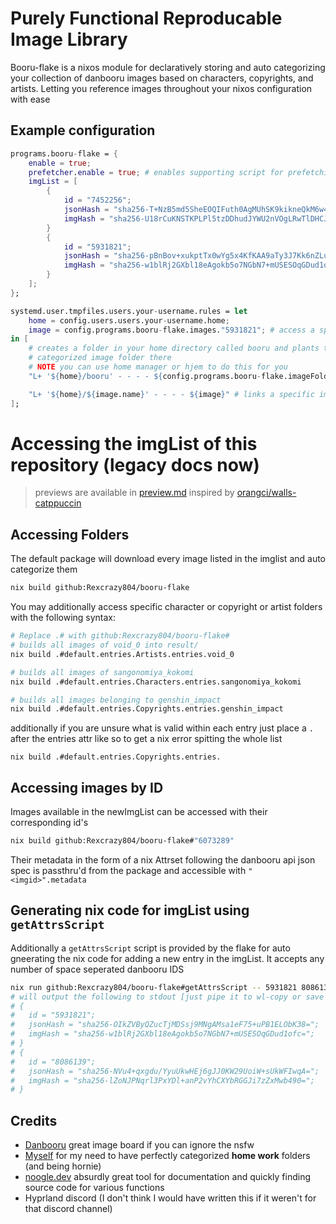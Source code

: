 # Purely Functional Reproducable Image Library
Booru-flake is a nixos module for declaratively storing and auto categorizing
your collection of danbooru images based on characters, copyrights, and artists.
Letting you reference images throughout your nixos configuration with ease

## Example configuration
```nix
programs.booru-flake = {
    enable = true;
    prefetcher.enable = true; # enables supporting script for prefetching; generates below structure for given image ids
    imgList = [
        {
            id = "7452256";
            jsonHash = "sha256-T+NzB5md5SheEOQIFuth0AgMUhSK9kikneQkM6w4XhQ=";
            imgHash = "sha256-U18rCuKNSTKPLPl5tzDDhudJYWU2nVOgLRwTlDHCJJ4=";
        }
        {
            id = "5931821";
            jsonHash = "sha256-pBnBov+xukptTx0wYg5x4KfKAA9aTy3J7Kk6nZLuohM=";
            imgHash = "sha256-w1blRj2GXbl18eAgokb5o7NGbN7+mUSESOqGDud1ofc=";
        }
    ];
};

systemd.user.tmpfiles.users.your-username.rules = let
    home = config.users.users.your-username.home;
    image = config.programs.booru-flake.images."5931821"; # access a specific image
in [
    # creates a folder in your home directory called booru and plants the auto
    # categorized image folder there
    # NOTE you can use home manager or hjem to do this for you
    "L+ '${home}/booru' - - - - ${config.programs.booru-flake.imageFolder}"

    "L+ '${home}/${image.name}' - - - - ${image}" # links a specific image into your home directory
];
```

# Accessing the imgList of this repository (legacy docs now)
> previews are available in [preview.md](preview.md) inspired by [orangci/walls-catppuccin](https://github.com/orangci/walls-catppuccin-mocha)
## Accessing Folders
The default package will download every image listed in the imglist and auto
categorize them
```sh
nix build github:Rexcrazy804/booru-flake
```

You may additionally access specific character or copyright or artist folders
with the following syntax:
```sh
# Replace .# with github:Rexcrazy804/booru-flake#
# builds all images of void_0 into result/
nix build .#default.entries.Artists.entries.void_0

# builds all images of sangonomiya_kokomi
nix build .#default.entries.Characters.entries.sangonomiya_kokomi

# builds all images belonging to genshin_impact
nix build .#default.entries.Copyrights.entries.genshin_impact
```
additionally if you are unsure what is valid within each entry just place a `.` after the
entries attr like so to get a nix error spitting the whole list
```
nix build .#default.entries.Copyrights.entries.
```

## Accessing images by ID
Images available in the newImgList can be accessed with their corresponding
id's
```sh
nix build github:Rexcrazy804/booru-flake#"6073289"
```

Their metadata in the form of a nix Attrset following the danbooru api json
spec is passthru'd from the package and accessible with `"<imgid>".metadata`

## Generating nix code for imgList using `getAttrsScript`
Additionally a `getAttrsScript` script is provided by the flake for auto
gneerating the nix code for adding a new entry in the imgList. It accepts any
number of space seperated danbooru IDS
```sh
nix run github:Rexcrazy804/booru-flake#getAttrsScript -- 5931821 8086139
# will output the following to stdout [just pipe it to wl-copy or save to file]
# {
#   id = "5931821";
#   jsonHash = "sha256-OIkZVByQZucTjMDSsj9MNgAMsa1eF75+uPB1ELObK38=";
#   imgHash = "sha256-w1blRj2GXbl18eAgokb5o7NGbN7+mUSESOqGDud1ofc=";
# }
# {
#   id = "8086139";
#   jsonHash = "sha256-NVu4+qxgdu/YyuUkwHEj6gJJ0KW29UoiW+sUkWFIwqA=";
#   imgHash = "sha256-lZoNJPNqrl3PxYDl+anP2vYhCXYbRGGJi7zZxMwb490=";
# }
```

## Credits
- [Danbooru](https://danbooru.donmai.us/) great image board if you can ignore
the nsfw
- [Myself](https://github.com/Rexcrazy804) for my need to have perfectly
categorized **home work** folders (and being hornie)
- [noogle.dev](https://noogle.dev/) absurdly great tool for documentation and
quickly finding source code for various functions
- Hyprland discord (I don't think I would have written this if it weren't for that discord channel)
